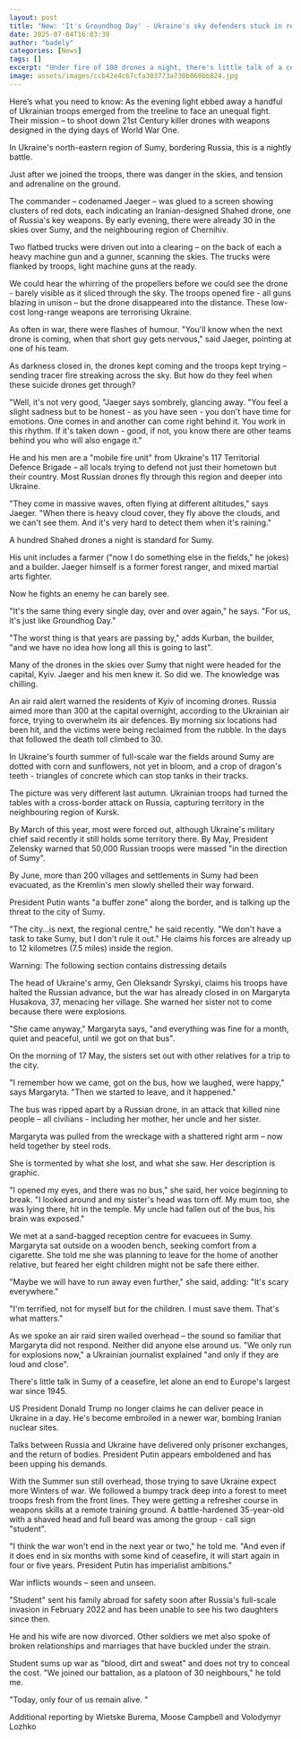 ```yaml
---
layout: post
title: "New: 'It's Groundhog Day' - Ukraine's sky defenders stuck in relentless battle"
date: 2025-07-04T16:03:39
author: "badely"
categories: [News]
tags: []
excerpt: "Under fire of 100 drones a night, there's little talk of a ceasefire in the front-line city of Sumy."
image: assets/images/ccb42e4c67cfa303773a730b060bb824.jpg
---
```


Here’s what you need to know: As the evening light ebbed away a handful of Ukrainian troops emerged from the treeline to face an unequal fight. Their mission – to shoot down 21st Century killer drones with weapons designed in the dying days of World War One. 

In Ukraine's north-eastern region of Sumy, bordering Russia, this is a nightly battle.

Just after we joined the troops, there was danger in the skies, and tension and adrenaline on the ground.

The commander – codenamed Jaeger – was glued to a screen showing clusters of red dots, each indicating an Iranian-designed Shahed drone, one of Russia's key weapons. By early evening, there were already 30 in the skies over Sumy, and the neighbouring region of Chernihiv.

Two flatbed trucks were driven out into a clearing – on the back of each a heavy machine gun and a gunner, scanning the skies. The trucks were flanked by troops, light machine guns at the ready.

We could hear the whirring of the propellers before we could see the drone - barely visible as it sliced through the sky. The troops opened fire - all guns blazing in unison – but the drone disappeared into the distance. These low-cost long-range weapons are terrorising Ukraine.

As often in war, there were flashes of humour.  "You'll know when the next drone is coming, when that short guy gets nervous," said Jaeger, pointing at one of his team.

As darkness closed in, the drones kept coming and the troops kept trying – sending tracer fire streaking across the sky. But how do they feel when these suicide drones get through?

"Well, it's not very good, "Jaeger says sombrely, glancing away. "You feel a slight sadness but to be honest - as you have seen - you don't have time for emotions.  One comes in and another can come right behind it. You work in this rhythm. If it's taken down - good, if not, you know there are other teams behind you who will also engage it."

He and his men are a "mobile fire unit" from Ukraine's 117 Territorial Defence Brigade – all locals trying to defend not just their hometown but their country.  Most Russian drones fly through this region and deeper into Ukraine.

"They come in massive waves, often flying at different altitudes," says Jaeger. "When there is heavy cloud cover, they fly above the clouds, and we can't see them. And it's very hard to detect them when it's raining." 

A hundred Shahed drones a night is standard for Sumy.

His unit includes a farmer ("now I do something else in the fields," he jokes) and a builder. Jaeger himself is a former forest ranger, and mixed martial arts fighter.

Now he fights an enemy he can barely see. 

"It's the same thing every single day, over and over again," he says. "For us, it's just like Groundhog Day."

"The worst thing is that years are passing by," adds Kurban, the builder, "and we have no idea how long all this is going to last".

Many of the drones in the skies over Sumy that night were headed for the capital, Kyiv. Jaeger and his men knew it. So did we. The knowledge was chilling.

An air raid alert warned the residents of Kyiv of incoming drones. Russia aimed more than 300 at the capital overnight, according to the Ukrainian air force, trying to overwhelm its air defences. By morning six locations had been hit, and the victims were being reclaimed from the rubble. In the days that followed the death toll climbed to 30.

In Ukraine's fourth summer of full-scale war the fields around Sumy are dotted with corn and sunflowers, not yet in bloom, and a crop of dragon's teeth -  triangles of concrete which can stop tanks in their tracks.

The picture was very different last autumn. Ukrainian troops had turned the tables with a cross-border attack on Russia, capturing territory in the neighbouring region of Kursk.

By March of this year, most were forced out, although Ukraine's military chief said recently it still holds some territory there. By May, President Zelensky warned that 50,000 Russian troops were massed "in the direction of Sumy".

By June, more than 200 villages and settlements in Sumy had been evacuated, as the Kremlin's men slowly shelled their way forward.

President Putin wants "a buffer zone" along the border, and is talking up the threat to the city of Sumy.

"The city…is next, the regional centre," he said recently. "We don't have a task to take Sumy, but I don't rule it out." He claims his forces are already up to 12 kilometres (7.5 miles) inside the region. 

Warning: The following section contains distressing details

The head of Ukraine's army, Gen Oleksandr Syrskyi, claims his troops have halted the Russian advance, but the war has already closed in on Margaryta Husakova, 37, menacing her village. She warned her sister not to come because there were explosions.

"She came anyway," Margaryta says, "and everything was fine for a month, quiet and peaceful, until we got on that bus".

On the morning of 17 May, the sisters set out with other relatives for a trip to the city. 

"I remember how we came, got on the bus, how we laughed, were happy," says Margaryta. "Then we started to leave, and it happened."

The bus was ripped apart by a Russian drone, in an attack that killed nine people – all civilians - including her mother, her uncle and her sister.

Margaryta was pulled from the wreckage with a shattered right arm – now held together by steel rods.

She is tormented by what she lost, and what she saw. Her description is graphic.

"I opened my eyes, and there was no bus," she said, her voice beginning to break. "I looked around and my sister's head was torn off. My mum too, she was lying there, hit in the temple. My uncle had fallen out of the bus, his brain was exposed."

We met at a sand-bagged reception centre for evacuees in Sumy. Margaryta sat outside on a wooden bench, seeking comfort from a cigarette. She told me she was planning to leave for the home of another relative, but feared her eight children might not be safe there either.

"Maybe we will have to run away even further," she said, adding: "It's scary everywhere."  

"I'm terrified, not for myself but for the children. I must save them. That's what matters."

As we spoke an air raid siren wailed overhead – the sound so familiar that Margaryta did not respond. Neither did anyone else around us. "We only run for explosions now," a Ukrainian journalist explained "and only if they are loud and close".

There's little talk in Sumy of a ceasefire, let alone an end to Europe's largest war since 1945.

US President Donald Trump no longer claims he can deliver peace in Ukraine in a day. He's become embroiled in a newer war, bombing Iranian nuclear sites.

Talks between Russia and Ukraine have delivered only prisoner exchanges, and the return of bodies. President Putin appears emboldened and has been upping his demands.

With the Summer sun still overhead, those trying to save Ukraine expect more Winters of war. We followed a bumpy track deep into a forest to meet troops fresh from the front lines. They were getting a refresher course in weapons skills at a remote training ground.  A battle-hardened 35-year-old with a shaved head and full beard was among the group - call sign "student".

"I think the war won't end in the next year or two," he told me. "And even if it does end in six months with some kind of ceasefire, it will start again in four or five years. President Putin has imperialist ambitions."

War inflicts wounds – seen and unseen.

"Student" sent his family abroad for safety soon after Russia's full-scale invasion in February 2022 and has been unable to see his two daughters since then. 

He and his wife are now divorced. Other soldiers we met also spoke of broken relationships and marriages that have buckled under the strain.

Student sums up war as "blood, dirt and sweat" and does not try to conceal the cost. "We joined our battalion, as a platoon of 30 neighbours," he told me.

"Today, only four of us remain alive. "

Additional reporting by Wietske Burema, Moose Campbell and Volodymyr Lozhko

